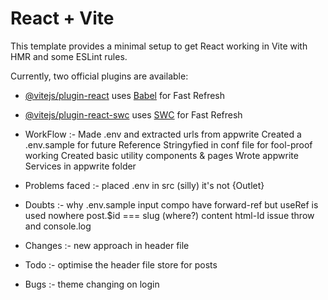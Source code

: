 # React + Vite

This template provides a minimal setup to get React working in Vite with HMR and some ESLint rules.

Currently, two official plugins are available:

- [@vitejs/plugin-react](https://github.com/vitejs/vite-plugin-react/blob/main/packages/plugin-react/README.md) uses [Babel](https://babeljs.io/) for Fast Refresh
- [@vitejs/plugin-react-swc](https://github.com/vitejs/vite-plugin-react-swc) uses [SWC](https://swc.rs/) for Fast Refresh

- WorkFlow :-
Made .env and extracted urls from appwrite
Created a .env.sample for future Reference
Stringyfied in conf file for fool-proof working
Created basic utility components & pages
Wrote appwrite Services in appwrite folder

- Problems faced :-
placed .env in src (silly)
it's <Outlet/> not {Outlet}

- Doubts :-
why .env.sample
input compo have forward-ref but useRef is used nowhere
post.$id === slug (where?)
content html-Id issue
throw and console.log

- Changes :-
new approach in header file

- Todo :-
optimise the header file
store for posts

- Bugs :-
theme changing on login
